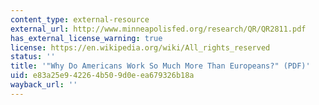 ```yaml
---
content_type: external-resource
external_url: http://www.minneapolisfed.org/research/QR/QR2811.pdf
has_external_license_warning: true
license: https://en.wikipedia.org/wiki/All_rights_reserved
status: ''
title: '"Why Do Americans Work So Much More Than Europeans?" (PDF)'
uid: e83a25e9-4226-4b50-9d0e-ea679326b18a
wayback_url: ''
---
```

